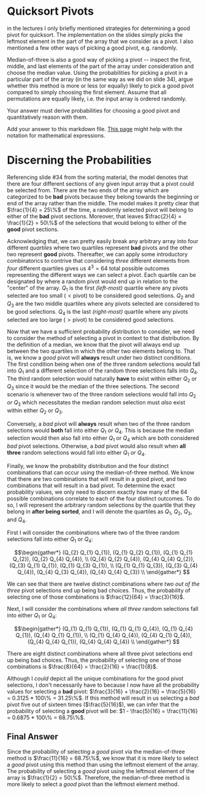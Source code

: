 # Quicksort Pivots

in the lectures I only briefly mentioned strategies for determining a good pivot
for quicksort. The implementation on the slides simply picks the leftmost
element in the part of the array that we consider as a pivot. I also mentioned a
few other ways of picking a good pivot, e.g. randomly.

Median-of-three is also a good way of picking a pivot -- inspect the first,
middle, and last elements of the part of the array under consideration and
choose the median value. Using the probabilities for picking a pivot in a
particular part of the array (in the same way as we did on slide 34), argue
whether this method is more or less (or equally) likely to pick a good pivot
compared to simply choosing the first element. Assume that all permutations are
equally likely, i.e. the input array is ordered randomly.

Your answer must derive probabilities for choosing a good pivot and
quantitatively reason with them.

Add your answer to this markdown file. [This
page](https://docs.github.com/en/get-started/writing-on-github/working-with-advanced-formatting/writing-mathematical-expressions)
might help with the notation for mathematical expressions.

# Discerning the Probabilities

Referencing slide \#34 from the sorting material, the model denotes that there are four different sections of any given input array that a pivot could be selected from. There are the two ends of the array which are categorized to be **bad** pivots because they belong towards the beginning or end of the array rather than the middle. The model makes it pretty clear that $\frac{1}{4} = 25\%$ of the time, a randomly selected pivot will belong to either of the **bad** pivot sections. Moreover, that leaves $\frac{2}{4} = \frac{1}{2} = 50\%$ of the selections that would belong to either of the **good** pivot sections.

Acknowledging that, we can pretty easily break any arbitrary array into four different *quartiles* where two quartiles represent **bad** pivots and the other two represent **good** pivots. Thereafter, we can apply some introductory combinatorics to contrive that considering *three* different elements from *four* different quartiles gives us $4^{3} = 64$ total possible outcomes representing the different ways we can select a pivot. Each quartile can be designated by where a random pivot would end up in relation to the "center" of the array. $Q_{1}$ is the first *(left-most)* quartile where any pivots selected are too small ($< \text{pivot}$) to be considered good selections. $Q_{2}$ and $Q_{3}$ are the two middle quartiles where any pivots selected are considered to be good selections. $Q_{4}$ is the last *(right-most)* quartile where any pivots selected are too large ($> \text{pivot}$) to be considered good selections.

Now that we have a sufficient probability distribution to consider, we need to consider the method of selecting a pivot in context to that distribution. By the definition of a median, we know that the pivot will always end up between the two quartiles in which the other two elements belong to. That is, we know a *good* pivot will **always** result under two distinct conditions. The first condition being when one of the three random selections would fall into $Q_{1}$ and a different selection of the random three selections falls into $Q_{4}$. The third random selection would naturally **have** to exist within either $Q_{2}$ or $Q_{3}$ since it would be the median of the three selections. The second scenario is whenever two of the three random selections would fall into $Q_{2}$ *or* $Q_{3}$ which necessitates the median random selection must *also* exist within either $Q_{2}$ or $Q_{3}$. 

Conversely, a *bad* pivot will **always** result when two of the three random selections would **both** fall into either $Q_{1}$ *or* $Q_{4}$. This is because the median selection would then also fall into either $Q_{1}$ or $Q_{4}$ which are both considered *bad* pivot selections. Otherwise, a *bad* pivot would also result when **all three** random selections would fall into either $Q_{1}$ *or* $Q_{4}$.

Finally, we know the probability distribution and the four distinct combinations that can occur using the median-of-three method. We know that there are two combinations that will result in a good pivot, and two combinations that will result in a bad pivot. To determine the exact probability values, we only need to discern exactly how many of the $64$ possible combinations correlate to each of the four distinct outcomes. To do so, I will represent the arbitrary random selections by the quartile that they belong in **after being sorted**, and I will denote the quartiles as $Q_{1}$, $Q_{2}$, $Q_{3}$, and $Q_{4}$.

First I will consider the combinations where two of the three random selections fall into either $Q_{1}$ or $Q_{4}$:

$$\begin{gather*}
(Q_{2} Q_{1} Q_{1}), (Q_{1} Q_{2} Q_{1}), (Q_{1} Q_{1} Q_{2}), (Q_{2} Q_{4} Q_{4}), \\ (Q_{4} Q_{2} Q_{4}), (Q_{4} Q_{4} Q_{2}), (Q_{3} Q_{1} Q_{1}), (Q_{1} Q_{3} Q_{1}), \\ (Q_{1} Q_{1} Q_{3}), (Q_{3} Q_{4} Q_{4}), (Q_{4} Q_{3} Q_{4}), (Q_{4} Q_{4} Q_{3}) \\
\end{gather*}
$$

We can see that there are twelve distinct combinations where *two out of the three* pivot selections end up being bad choices. Thus, the probability of selecting one of those combinations is $\frac{12}{64} = \frac{3}{16}$.

Next, I will consider the combinations where *all three* random selections fall into either $Q_{1}$ or $Q_{4}$:

$$\begin{gather*}
(Q_{1} Q_{1} Q_{1}), (Q_{1} Q_{1} Q_{4}), (Q_{1} Q_{4} Q_{1}), (Q_{4} Q_{1} Q_{1}), \\ (Q_{1} Q_{4} Q_{4}), (Q_{4} Q_{1} Q_{4}), (Q_{4} Q_{4} Q_{1}), (Q_{4} Q_{4} Q_{4}) \\ 
\end{gather*}
$$

There are eight distinct combinations where all three pivot selections end up being bad choices. Thus, the probability of selecting one of those combinations is $\frac{8}{64} = \frac{2}{16} = \frac{1}{8}$.

Although I *could* depict all the unique combinations for the good pivot selections, I don't necessarily have to because I now have all the probability values for selecting a **bad** pivot: $\frac{3}{16} + \frac{2}{16} = \frac{5}{16} = 0.3125 * 100\% = 31.25\%$. If this method will result in us selecting a *bad* pivot five out of sixteen times ($\frac{5}{16}$), we can infer that the probability of selecting a **good** pivot will be: $1 - \frac{5}{16} = \frac{11}{16} = 0.6875 * 100\% = 68.75\%$.

## Final Answer

Since the probability of selecting a *good* pivot via the median-of-three method is $\frac{11}{16} = 68.75\%$, we know that it is more likely to select a *good* pivot using this method than using the leftmost element of the array. The probability of selecting a *good* pivot using the leftmost element of the array is $\frac{1}{2} = 50\%$. Therefore, the median-of-three method is more likely to select a *good* pivot than the leftmost element method.